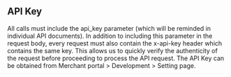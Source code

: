 ## API Key

All calls must include the api\_key parameter \(which will be reminded in individual API documents\). In addition to including this parameter in the request body, every request must also contain the x-api-key header which contains the same key. This allows us to quickly verify the authenticity of the request before proceeding to process the API request. The API Key can be obtained from Merchant portal &gt; Development &gt; Setting page.


